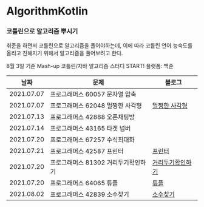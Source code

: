 # AlgorithmKotlin
### 코틀린으로 알고리즘 뿌시기

취준을 하면서 코틀린으로 알고리즘을 풀어야하는데, 
이에 따라 코틀린 언어 능숙도를 올리고 친해지기 위해서 알고리즘을 풀어보려고 한다.

8월 3일 기준 Mash-up 코틀린/자바 알고리즘 스터디 START!
플랫폼: 백준


| 날짜       | 문제                           | 블로그 |
| ---------- | ------------------------------ | ------ |
| 2021.07.07 | 프로그래머스 60057 문자열 압축 |        |
| 2021.07.07 | 프로그래머스 62048 멀쩡한 사각형 |  [멀쩡한 사각형](https://velog.io/@huijiny/kotlin-%ED%94%84%EB%A1%9C%EA%B7%B8%EB%9E%98%EB%A8%B8%EC%8A%A4-62048-%EB%A9%80%EC%A9%A1%ED%95%9C-%EC%82%AC%EA%B0%81%ED%98%95)      |
| 2021.07.13 | 프로그래머스 42888 오픈채팅방 |        |
| 2021.07.14 | 프로그래머스 43165 타겟 넘버 |        |
| 2021.07.20 | 프로그래머스 67257 수식최대화 |        |
| 2021.07.21 | 프로그래머스 42587 프린터 | [프린터](https://velog.io/@huijiny/%ED%94%84%EB%A1%9C%EA%B7%B8%EB%9E%98%EB%A8%B8%EC%8A%A4-%ED%94%84%EB%A6%B0%ED%84%B0-Kotlin)       |
| 2021.07.20 | 프로그래머스 81302 거리두기확인하기  |  [거리두기확인하기](https://velog.io/@huijiny/kotlin-%EA%B1%B0%EB%A6%AC%EB%91%90%EA%B8%B0%ED%99%95%EC%9D%B8%ED%95%98%EA%B8%B0)   |
| 2021.07.20 | 프로그래머스 64065 튜플 | [튜플](https://velog.io/@huijiny/kotlin%ED%8A%9C%ED%94%8C) 
| 2021.08.02 | 프로그래머스 42839 소수찾기 | [소수찾기](https://velog.io/@huijiny/Kotlin-%ED%94%84%EB%A1%9C%EA%B7%B8%EB%9E%98%EB%A8%B8%EC%8A%A4-%EC%86%8C%EC%88%98%EC%B0%BE%EA%B8%B0)